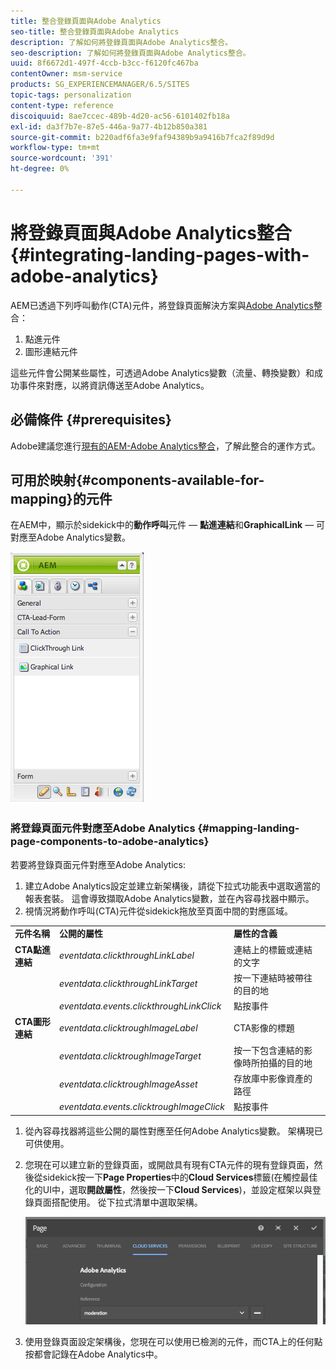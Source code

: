 ```yaml
---
title: 整合登錄頁面與Adobe Analytics
seo-title: 整合登錄頁面與Adobe Analytics
description: 了解如何將登錄頁面與Adobe Analytics整合。
seo-description: 了解如何將登錄頁面與Adobe Analytics整合。
uuid: 8f6672d1-497f-4ccb-b3cc-f6120fc467ba
contentOwner: msm-service
products: SG_EXPERIENCEMANAGER/6.5/SITES
topic-tags: personalization
content-type: reference
discoiquuid: 8ae7ccec-489b-4d20-ac56-6101402fb18a
exl-id: da3f7b7e-87e5-446a-9a77-4b12b850a381
source-git-commit: b220adf6fa3e9faf94389b9a9416b7fca2f89d9d
workflow-type: tm+mt
source-wordcount: '391'
ht-degree: 0%

---
```


# 將登錄頁面與Adobe Analytics整合{#integrating-landing-pages-with-adobe-analytics}

AEM已透過下列呼叫動作(CTA)元件，將登錄頁面解決方案與[Adobe Analytics](https://www.omniture.com/en/products/analytics/sitecatalyst)整合：

1. 點進元件
1. 圖形連結元件

這些元件會公開某些屬性，可透過Adobe Analytics變數（流量、轉換變數）和成功事件來對應，以將資訊傳送至Adobe Analytics。

## 必備條件 {#prerequisites}

Adobe建議您進行[現有的AEM-Adobe Analytics整合](/help/sites-administering/adobeanalytics.md)，了解此整合的運作方式。

## 可用於映射{#components-available-for-mapping}的元件

在AEM中，顯示於sidekick中的&#x200B;**動作呼叫**&#x200B;元件 — **點進連結**&#x200B;和&#x200B;**GraphicalLink** — 可對應至Adobe Analytics變數。

![chlimage_1-21](assets/chlimage_1-21a.jpeg)

### 將登錄頁面元件對應至Adobe Analytics {#mapping-landing-page-components-to-adobe-analytics}

若要將登錄頁面元件對應至Adobe Analytics:

1. 建立Adobe Analytics設定並建立新架構後，請從下拉式功能表中選取適當的報表套裝。 這會導致擷取Adobe Analytics變數，並在內容尋找器中顯示。
1. 視情況將動作呼叫(CTA)元件從sidekick拖放至頁面中間的對應區域。

<table>
 <tbody>
  <tr>
   <td><strong>元件名稱</strong></td>
   <td><strong>公開的屬性</strong></td>
   <td><strong>屬性的含義</strong></td>
  </tr>
  <tr>
   <td><strong>CTA點進連結</strong></td>
   <td><i>eventdata.clickthroughLinkLabel</i> <br /> </td>
   <td>連結上的標籤或連結的文字 </td>
  </tr>
  <tr>
   <td><br type="_moz" /> </td>
   <td><i>eventdata.clickthroughLinkTarget</i> <br /> </td>
   <td>按一下連結時被帶往的目的地 </td>
  </tr>
  <tr>
   <td><br type="_moz" /> </td>
   <td><i>eventdata.events.clickthroughLinkClick</i> <br /> </td>
   <td>點按事件 </td>
  </tr>
  <tr>
   <td><strong>CTA圖形連結</strong></td>
   <td><i>eventdata.clicktroughImageLabel</i> <br /> </td>
   <td>CTA影像的標題 </td>
  </tr>
  <tr>
   <td><br type="_moz" /> </td>
   <td><i>eventdata.clicktroughImageTarget</i> <br /> </td>
   <td>按一下包含連結的影像時所拍攝的目的地</td>
  </tr>
  <tr>
   <td><br type="_moz" /> </td>
   <td><i>eventdata.clicktroughImageAsset</i> <br /> </td>
   <td>存放庫中影像資產的路徑 </td>
  </tr>
  <tr>
   <td><br type="_moz" /> </td>
   <td><i>eventdata.events.clicktroughImageClick</i> <br /> </td>
   <td>點按事件</td>
  </tr>
 </tbody>
</table>

1. 從內容尋找器將這些公開的屬性對應至任何Adobe Analytics變數。 架構現已可供使用。
1. 您現在可以建立新的登錄頁面，或開啟具有現有CTA元件的現有登錄頁面，然後從sidekick按一下&#x200B;**Page Properties**&#x200B;中的&#x200B;**Cloud Services**&#x200B;標籤(在觸控最佳化的UI中，選取&#x200B;**開啟屬性**，然後按一下&#x200B;**Cloud Services**)，並設定框架以與登錄頁面搭配使用。 從下拉式清單中選取架構。

   ![chlimage_1-25](assets/chlimage_1-25a.png)

1. 使用登錄頁面設定架構後，您現在可以使用已檢測的元件，而CTA上的任何點按都會記錄在Adobe Analytics中。

